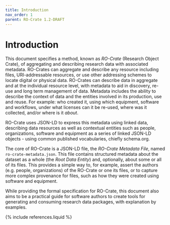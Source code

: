 ```yaml
---
title: Introduction
nav_order: 1
parent: RO-Crate 1.2-DRAFT
---
```

<!--
   Copyright 2019-2020 University of Technology Sydney
   Copyright 2019-2020 The University of Manchester UK 
   Copyright 2019-2021 RO-Crate contributors <https://github.com/ResearchObject/ro-crate/graphs/contributors>

   Licensed under the Apache License, Version 2.0 (the "License");
   you may not use this file except in compliance with the License.
   You may obtain a copy of the License at

       http://www.apache.org/licenses/LICENSE-2.0

   Unless required by applicable law or agreed to in writing, software
   distributed under the License is distributed on an "AS IS" BASIS,
   WITHOUT WARRANTIES OR CONDITIONS OF ANY KIND, either express or implied.
   See the License for the specific language governing permissions and
   limitations under the License.
-->

# Introduction

This document specifies a method, known as _RO-Crate_ (Research Object Crate), of aggregating and describing research data with associated metadata. RO-Crates can aggregate and describe any resource including files, URI-addressable resources, or use other addressing schemes to locate digital or physical data. RO-Crates can describe data in aggregate and at the individual resource level, with metadata to aid in discovery, re-use and long term management of data. Metadata includes the ability to describe the context of data and the entities involved in its production, use and reuse. For example: who created it, using which equipment, software and workflows, under what licenses can it be re-used, where was it collected, and/or where is it *about*.

RO-Crate uses JSON-LD to express this metadata using linked data, describing data resources as well as contextual entities such as people, organizations, software and equipment as a series of linked JSON-LD objects - using common published vocabularies, chiefly schema.org. 

The core of RO-Crate is a JSON-LD file, the _RO-Crate Metadata File_, named `ro-crate-metadata.json`. This file contains structured metadata about the dataset as a whole (the _Root Data Entity_) and, optionally, about some or all of its files. This provides a simple way to, for example, assert the authors (e.g. people, organizations) of the RO-Crate or one its files, or to capture more complex provenance for files, such as how they were created using software and equipment. 

While providing the formal specification for RO-Crate, this document also aims to be a practical guide for software authors to create tools for generating and consuming research data packages, with explanation by examples. 

{% include references.liquid %}
